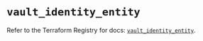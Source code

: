 # `vault_identity_entity`

Refer to the Terraform Registry for docs: [`vault_identity_entity`](https://registry.terraform.io/providers/hashicorp/vault/4.7.0/docs/resources/identity_entity).
